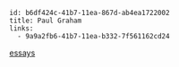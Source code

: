 ```
id: b6df424c-41b7-11ea-867d-ab4ea1722002
title: Paul Graham
links:
  - 9a9a2fb6-41b7-11ea-b332-7f561162cd24
```
[essays](http://paulgraham.com/articles.html)
